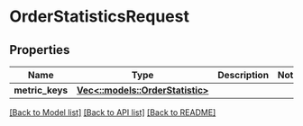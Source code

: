 # OrderStatisticsRequest

## Properties
Name | Type | Description | Notes
------------ | ------------- | ------------- | -------------
**metric_keys** | [**Vec<::models::OrderStatistic>**](OrderStatistic.md) |  | 

[[Back to Model list]](../README.md#documentation-for-models) [[Back to API list]](../README.md#documentation-for-api-endpoints) [[Back to README]](../README.md)


